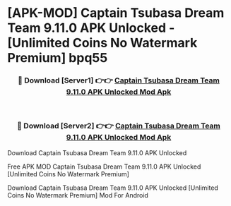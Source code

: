# [APK-MOD] Captain Tsubasa  Dream Team 9.11.0 APK Unlocked - [Unlimited Coins No Watermark Premium] bpq55



<div align="center">
<h3>🔴 Download [Server1] 👉👉 <a href="https://momento.my/?title=Captain_Tsubasa__Dream_Team_9.11.0_APK_Unlocked">Captain Tsubasa  Dream Team 9.11.0 APK Unlocked Mod Apk</a></h3><br>

<h3>🔴 Download [Server2] 👉👉 <a href="https://momento.my/?title=Captain_Tsubasa__Dream_Team_9.11.0_APK_Unlocked">Captain Tsubasa  Dream Team 9.11.0 APK Unlocked Mod Apk</a></h3>
</div>



Download Captain Tsubasa  Dream Team 9.11.0 APK Unlocked 

Free APK MOD Captain Tsubasa  Dream Team 9.11.0 APK Unlocked [Unlimited Coins No Watermark Premium]

Download Captain Tsubasa  Dream Team 9.11.0 APK Unlocked [Unlimited Coins No Watermark Premium] Mod For Android
